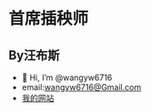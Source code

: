 # 首席插秧师
## By汪布斯
- 👋 Hi, I’m @wangyw6716
- email:wangyw6716@Gmail.com
- [我的网站](https://www.wobs.top/)
